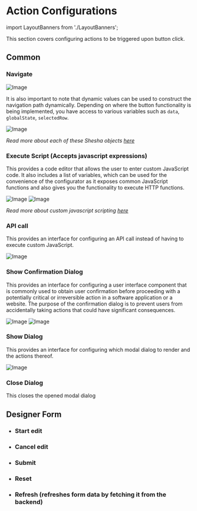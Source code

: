 # Action Configurations

import LayoutBanners from './LayoutBanners';

This section covers configuring actions to be triggered upon button click.

<LayoutBanners url="https://app.guideflow.com/embed/lpnvw5xhjr" type={1}/>

## Common

### Navigate

![Image](./images/action1.png)

It is also important to note that dynamic values can be used to construct the navigation path dynamically. Depending on where the button functionality is being implemented, you have access to various variables such as `data`, `globalState`, `selectedRow`.

![Image](./images/action2.png)

_Read more about each of these Shesha objects [here](/docs/category/shesha-objects)_

### Execute Script (Accepts javascript expressions)

This provides a code editor that allows the user to enter custom JavaScript code. It also includes a list of variables, which can be used for the convenience of the configurator as it exposes common JavaScript functions and also gives you the functionality to execute HTTP functions.

![Image](./images/action3.png)
![Image](./images/action4.png)

_Read more about custom javascript scripting [here](/docs/front-end-basics/configured-views/client-side-scripting/basic-scripting)_

### API call

This provides an interface for configuring an API call instead of having to execute custom JavaScript.

![Image](./images/action5.png)

### Show Confirmation Dialog

This provides an interface for configuring a user interface component that is commonly used to obtain user confirmation before proceeding with a potentially critical or irreversible action in a software application or a website. The purpose of the confirmation dialog is to prevent users from accidentally taking actions that could have significant consequences.

![Image](./images/action6.png)
![Image](./images/action7.png)

### Show Dialog

This provides an interface for configuring which modal dialog to render and the actions thereof.

![Image](./images/action8.png)

### Close Dialog

This closes the opened modal dialog

## Designer Form

- ### Start edit
- ### Cancel edit
- ### Submit
- ### Reset
- ### Refresh (refreshes form data by fetching it from the backend)
